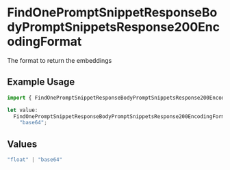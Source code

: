 # FindOnePromptSnippetResponseBodyPromptSnippetsResponse200EncodingFormat

The format to return the embeddings

## Example Usage

```typescript
import { FindOnePromptSnippetResponseBodyPromptSnippetsResponse200EncodingFormat } from "@orq-ai/node/models/operations";

let value:
  FindOnePromptSnippetResponseBodyPromptSnippetsResponse200EncodingFormat =
    "base64";
```

## Values

```typescript
"float" | "base64"
```